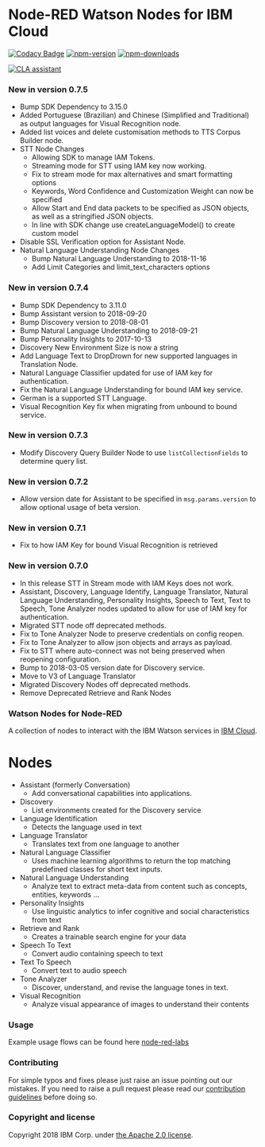 Node-RED Watson Nodes for IBM Cloud
=====================================

[![Codacy Badge](https://api.codacy.com/project/badge/Grade/4f98536040924add9da4ca1deecb72b4)](https://www.codacy.com/app/BetaWorks-NodeRED-Watson/node-red-node-watson?utm_source=github.com&amp;utm_medium=referral&amp;utm_content=watson-developer-cloud/node-red-node-watson&amp;utm_campaign=Badge_Grade)
[![npm-version](https://img.shields.io/npm/v/node-red-node-watson.svg)](https://www.npmjs.com/package/node-red-node-watson)
[![npm-downloads](https://img.shields.io/npm/dm/node-red-node-watson.svg)](https://www.npmjs.com/package/node-red-node-watson)

<a href="https://cla-assistant.io/watson-developer-cloud/node-red-node-watson"><img src="https://cla-assistant.io/readme/badge/watson-developer-cloud/node-red-node-watson" alt="CLA assistant" /></a>

### New in version 0.7.5
- Bump SDK Dependency to 3.15.0
- Added Portuguese (Brazilian) and Chinese (Simplified and Traditional) as output languages
for Visual Recognition node.
- Added list voices and delete customisation methods to TTS Corpus Builder node.
- STT Node Changes
  - Allowing SDK to manage IAM Tokens.
  - Streaming mode for STT using IAM key now working.
  - Fix to stream mode for max alternatives and smart formatting options
  - Keywords, Word Confidence and Customization Weight can now be specified
  - Allow Start and End data packets to be specified as JSON objects, as well as
a stringified JSON objects.
  - In line with SDK change use createLanguageModel() to create custom model
- Disable SSL Verification option for Assistant Node.
- Natural Language Understanding Node Changes
  - Bump Natural Language Understanding to 2018-11-16
  - Add Limit Categories and limit_text_characters options 


### New in version 0.7.4
- Bump SDK Dependency to 3.11.0
- Bump Assistant version to 2018-09-20
- Bump Discovery version to 2018-08-01
- Bump Natural Language Understanding to 2018-09-21
- Bump Personality Insights to 2017-10-13
- Discovery New Environment Size is now a string
- Add Language Text to DropDrown for new supported languages in Translation Node.
- Natural Language Classifier updated for use of IAM key for authentication.
- Fix the Natural Language Understanding for bound IAM key service.
- German is a supported STT Language.
- Visual Recognition Key fix when migrating from unbound to bound service.

### New in version 0.7.3
- Modify Discovery Query Builder Node to use `listCollectionFields` to determine query list.

### New in version 0.7.2
- Allow version date for Assistant to be specified in `msg.params.version`
to allow optional usage of beta version.

### New in version 0.7.1
- Fix to how IAM Key for bound Visual Recognition is retrieved

### New in version 0.7.0
- In this release STT in Stream mode with IAM Keys does not work.
- Assistant, Discovery, Language Identify, Language Translator,
Natural Language Understanding, Personality Insights,
Speech to Text, Text to Speech, Tone Analyzer nodes updated
to allow for use of IAM key for authentication.
- Migrated STT node off deprecated methods.
- Fix to Tone Analyzer Node to preserve credentials on config reopen.
- Fix to Tone Analyzer to allow json objects and arrays as payload.
- Fix to STT where auto-connect was not being preserved when reopening configuration.
- Bump to 2018-03-05 version date for Discovery service.
- Move to V3 of Language Translator
- Migrated Discovery Nodes off deprecated methods.
- Remove Deprecated Retrieve and Rank Nodes


### Watson Nodes for Node-RED
A collection of nodes to interact with the IBM Watson services in [IBM Cloud](http://bluemix.net).

# Nodes

- Assistant (formerly Conversation)
    - Add conversational capabilities into applications.
- Discovery
    - List environments created for the Discovery service
- Language Identification
    - Detects the language used in text
- Language Translator
    - Translates text from one language to another    
- Natural Language Classifier
    - Uses machine learning algorithms to return the top matching predefined classes for short text inputs.
- Natural Language Understanding
    - Analyze text to extract meta-data from content such as concepts, entities, keywords ...
- Personality Insights
    - Use linguistic analytics to infer cognitive and social characteristics from text
- Retrieve and Rank
    - Creates a trainable search engine for your data  
- Speech To Text
    - Convert audio containing speech to text
- Text To Speech
    - Convert text to audio speech
- Tone Analyzer
    - Discover, understand, and revise the language tones in text.
- Visual Recognition
    - Analyze visual appearance of images to understand their contents

### Usage
Example usage flows can be found here [node-red-labs](https://github.com/watson-developer-cloud/node-red-labs)

### Contributing

For simple typos and fixes please just raise an issue pointing out our mistakes.
If you need to raise a pull request please read our [contribution guidelines](https://github.com/watson-developer-cloud/node-red-node-watson/blob/master/CONTRIBUTING.md)
before doing so.

### Copyright and license

Copyright 2018 IBM Corp. under [the Apache 2.0 license](LICENSE).
